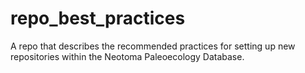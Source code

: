 # repo_best_practices
A repo that describes the recommended practices for setting up new repositories within the Neotoma Paleoecology Database.
